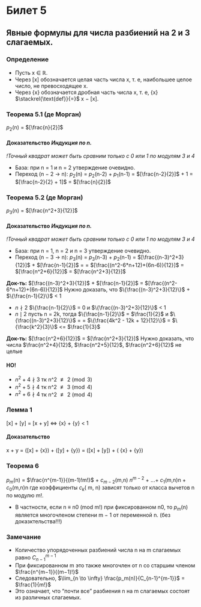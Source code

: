 # Билет 5

## Явные формулы для числа разбиений на 2 и 3 слагаемых.

### **Определение**

+ Пусть x ∈ $\mathbb{R}$.
+ Через [x] обозначается целая часть числа x, т. е, наибольшее целое число, не превосходящее x.
+ Через {x} обозначается дробная часть числа x, т. е, {x} $\stackrel{\text{def}}{=}$ x − [x].

### **Теорема 5.1 (де Морган)**

$p_2$(n) = $[\frac{n}{2}]$

#### **Доказательство**  _Индукция по n._

_!Точный квадрат может быть сравним только с 0 или 1 по модулям 3 и 4_

+ База: при n = 1 и n = 2 утверждение очевидно.
+ Переход (n − 2 → n):
  $p_2$(n) = $p_2$(n-2) + $p_1$(n-1) = $[\frac{n-2}{2}]$ + 1 = $[\frac{n-2}{2} + 1]$ = $[\frac{n}{2}]$

### **Теорема 5.2 (де Морган)**

$p_3$(n) = $[\frac{n^2+3}{12}]$

#### **Доказательство**  _Индукция по n._

_!Точный квадрат может быть сравним только с 0 или 1 по модулям 3 и 4_

+ База: при n = 1, n = 2 и n = 3 утверждение очевидно.
+ Переход (n − 3 → n):
  $p_3$(n) = $p_3$(n-3) + $p_2$(n-1) = $[\frac{(n-3)^2+3}{12}]$ + $[\frac{n-1}{2}]$  =
  = $[\frac{(n^2-6*n+12)+(6n-6)}{12}]$
  = $[\frac{n^2+6}{12}]$ = $[\frac{n^2+3}{12}]$

**Док-ть:** $[\frac{(n-3)^2+3}{12}]$ + $[\frac{n-1}{2}]$ = $[\frac{(n^2-6*n+12)+(6n-6)}{12}]$ Нужно доказать, что
$\{\frac{(n-3)^2+3}{12}\}$ + $\{\frac{n-1}{2}\}$ < 1

+ $n \nmid 2$ $\{\frac{n-1}{2}\}$ = 0 и $\{\frac{(n-3)^2+3}{12}\}$ < 1
+ $n \mid 2$ пусть n = 2k, тогда $\{\frac{n-1}{2}\}$ = $\frac{1}{2}$ и $\{\frac{(n-3)^2+3}{12}\}$ =
  = $\{\frac{4k^2 - 12k + 12}{12}\}$ = $\{\frac{k^2}{3}\}$ <= $\frac{1}{3}$

**Док-ть:** $[\frac{n^2+6}{12}]$ = $[\frac{n^2+3}{12}]$ Нужно доказать, что числа $\frac{n^2+4}{12}$,
$\frac{n^2+5}{12}$, $\frac{n^2+6}{12}$ не целые

#### НО!

+ ${n^2+4} \nmid 3$ тк n^2 $\not\equiv 2 \pmod{3}$
+ ${n^2+5} \nmid 4$ тк n^2 $\not\equiv 3 \pmod{4}$
+ ${n^2+6} \nmid 4$ тк n^2 $\not\equiv 2 \pmod{4}$

### **Лемма 1**

[x] + [y] = [x + y] ⇔ {x} + {y} < 1

#### **Доказательство**

x + y = ([x] + {x}) + ([y] + {y}) = ([x] + [y]) + ( {x} + {y})

### **Теорема 6**

$p_m$(n) = $\frac{n^{m-1}}{(m-1)!m!}$ + $c_{m-2}$(m,n) $n^{m-2}$ + ...+ $c_1$(m,n)n + $c_0$(m,n)n где коэффициенты $c_k$(
m, n) зависят только от класса вычетов n по модулю m!.

+ В частности, если n ≡ n0 (mod m!) при фиксированном n0, то $p_m$(n)
  является многочленом степени m − 1 от переменной n. (без доказктельства!!!)

### **Замечание**

+ Количество упорядоченных разбиений числа n на m слагаемых равно $C_{n-1}^{m-1}$
+ При фиксированном m это также многочлен от n со старшим членом $\frac{n^{m−1}}{(m−1)!}$
+ Следовательно, $\lim_{n \to \infty} \frac{p_m(n)}{C_{n-1}^{m-1}}$ = $\frac{1}{m!}$
+ Это означает, что “почти все” разбиения n на m слагаемых состоят из различных слагаемых.

